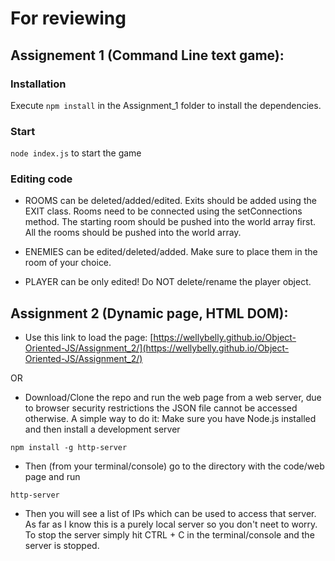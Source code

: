 # For reviewing

## Assignement 1 (Command Line text game):

### Installation

Execute `npm install` in the Assignment_1 folder to install the dependencies.

### Start

`node index.js` to start the game

### Editing code

- ROOMS can be deleted/added/edited.
Exits should be added using the EXIT class.
Rooms need to be connected using the setConnections method.
The starting room should be pushed into the world array first.
All the rooms should be pushed into the world array.

- ENEMIES can be edited/deleted/added.
Make sure to place them in the room of your choice.

- PLAYER can be only edited! Do NOT delete/rename the player object.

## Assignment 2 (Dynamic page, HTML DOM):
 
  
   - Use this link to load the page: [https://wellybelly.github.io/Object-Oriented-JS/Assignment_2/](https://wellybelly.github.io/Object-Oriented-JS/Assignment_2/)
   
  OR
  
   - Download/Clone the repo and run the web page from a web server, due to browser security restrictions the JSON file cannot be accessed otherwise.
   A simple way to do it:
   Make sure you have Node.js installed and then install a development server
   
    npm install -g http-server
    
   - Then (from your terminal/console) go to the directory with the code/web page and run
   
    http-server
   - Then you will see a list of IPs which can be used to access that server. As far as I know this is a purely local server so you don't neet to worry.
   To stop the server simply hit CTRL + C in the terminal/console and the server is stopped.
